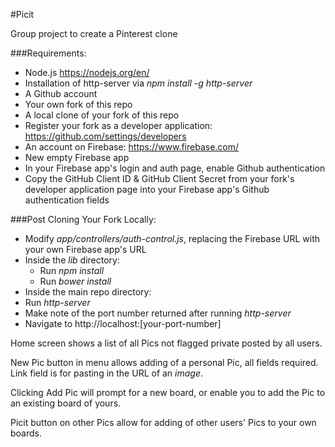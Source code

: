 #Picit

Group project to create a Pinterest clone

###Requirements:
- Node.js https://nodejs.org/en/
- Installation of http-server via _npm install -g http-server_
- A Github account
- Your own fork of this repo
- A local clone of your fork of this repo
- Register your fork as a developer application: https://github.com/settings/developers
- An account on Firebase: https://www.firebase.com/
- New empty Firebase app
- In your Firebase app's login and auth page, enable Github authentication
- Copy the GitHub Client ID & GitHub Client Secret from your fork's developer application page into your Firebase app's Github authentication fields

###Post Cloning Your Fork Locally:
- Modify _app/controllers/auth-control.js_, replacing the Firebase URL with your own Firebase app's URL
- Inside the _lib_ directory:
  - Run _npm install_
  - Run _bower install_
- Inside the main repo directory:
 - Run _http-server_
 - Make note of the port number returned after running _http-server_
- Navigate to http://localhost:[your-port-number]

Home screen shows a list of all Pics not flagged private posted by all users.

New Pic button in menu allows adding of a personal Pic, all fields required.  Link field is for pasting in the URL of an *image*.

Clicking Add Pic will prompt for a new board, or enable you to add the Pic to an existing board of yours.

Picit button on other Pics allow for adding of other users' Pics to your own boards.